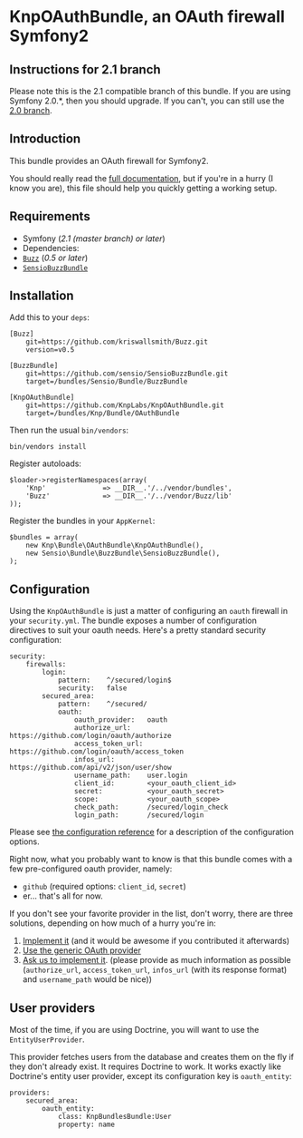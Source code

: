 # KnpOAuthBundle, an OAuth firewall Symfony2

## Instructions for 2.1 branch

Please note this is the 2.1 compatible branch of this bundle. If you are using Symfony 2.0.*, then you should upgrade. If you can't, you can still use the [2.0 branch](https://github.com/KnpLabs/KnpOAuthBundle/tree/2.0).

## Introduction

This bundle provides an OAuth firewall for Symfony2.

You should really read the [full documentation](https://github.com/KnpLabs/KnpOAuthBundle/blob/master/Resources/doc/01_index.md), but if you're in a hurry (I know you are), this file should help you quickly getting a working setup.

## Requirements

* Symfony (_2.1 (master branch) or later_)
* Dependencies:
 * [`Buzz`](https://github.com/kriswallsmith/Buzz) (_0.5 or later_)
 * [`SensioBuzzBundle`](https://github.com/sensio/SensioBuzzBundle)

## Installation

Add this to your `deps`:

    [Buzz]
        git=https://github.com/kriswallsmith/Buzz.git
        version=v0.5

    [BuzzBundle]
        git=https://github.com/sensio/SensioBuzzBundle.git
        target=/bundles/Sensio/Bundle/BuzzBundle

    [KnpOAuthBundle]
        git=https://github.com/KnpLabs/KnpOAuthBundle.git
        target=/bundles/Knp/Bundle/OAuthBundle

Then run the usual `bin/vendors`:

    bin/vendors install

Register autoloads:

    $loader->registerNamespaces(array(
        'Knp'              => __DIR__.'/../vendor/bundles',
        'Buzz'             => __DIR__.'/../vendor/Buzz/lib'
    ));

Register the bundles in your `AppKernel`:

    $bundles = array(
        new Knp\Bundle\OAuthBundle\KnpOAuthBundle(),
        new Sensio\Bundle\BuzzBundle\SensioBuzzBundle(),
    );

## Configuration

Using the `KnpOAuthBundle` is just a matter of configuring an `oauth` firewall in your `security.yml`. The bundle exposes a number of configuration directives to suit your oauth needs. Here's a pretty standard security configuration:

    security:
        firewalls:
            login:
                pattern:    ^/secured/login$
                security:   false
            secured_area:
                pattern:    ^/secured/
                oauth:
                    oauth_provider:   oauth
                    authorize_url:    https://github.com/login/oauth/authorize
                    access_token_url: https://github.com/login/oauth/access_token
                    infos_url:        https://github.com/api/v2/json/user/show
                    username_path:    user.login
                    client_id:        <your_oauth_client_id>
                    secret:           <your_oauth_secret>
                    scope:            <your_oauth_scope>
                    check_path:       /secured/login_check
                    login_path:       /secured/login

Please see [the configuration reference](https://github.com/KnpLabs/KnpOAuthBundle/blob/master/Resources/doc/03_configuration.md) for a description of the configuration options.

Right now, what you probably want to know is that this bundle comes with a few pre-configured oauth provider, namely:

* `github` (required options: `client_id`, `secret`)
* er... that's all for now.

If you don't see your favorite provider in the list, don't worry, there are three solutions, depending on how much of a hurry you're in:

1. [Implement it](https://github.com/KnpLabs/KnpOAuthBundle/blob/master/Resources/doc/05_custom_oauth_providers.md) (and it would be awesome if you contributed it afterwards)
2. [Use the generic OAuth provider](https://github.com/KnpLabs/KnpOAuthBundle/blob/master/Resources/doc/04_builtin_oauth_providers.md)
3. [Ask us to implement it](https://github.com/KnpLabs/KnpOAuthBundle/issues/new). (please provide as much information as possible (`authorize_url`, `access_token_url`, `infos_url` (with its response format) and `username_path` would be nice))

## User providers

Most of the time, if you are using Doctrine, you will want to use the `EntityUserProvider`.

This provider fetches users from the database and creates them on the fly if they don't already exist. It requires Doctrine to work. It works exactly like Doctrine's entity user provider, except its configuration key is `oauth_entity`:

    providers:
        secured_area:
            oauth_entity:
                class: KnpBundlesBundle:User
                property: name
